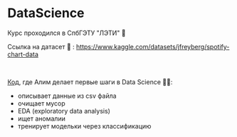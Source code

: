 # DataScience

Курс проходился в СпбГЭТУ "ЛЭТИ" :european_castle:

Ссылка на датасет :musical_note: : https://www.kaggle.com/datasets/jfreyberg/spotify-chart-data

<br>

[Код](https://github.com/AlimKugot/DataScience/blob/master/Code.ipynb), где Алим делает первые шаги в Data Science 👶🏻:
- описывает данные из csv файла
- очищает мусор
- EDA (exploratory data analysis) 
- ищет аномалии
- тренирует модельки через классификацию
